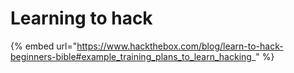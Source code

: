 # Learning to hack

{% embed url="https://www.hackthebox.com/blog/learn-to-hack-beginners-bible#example_training_plans_to_learn_hacking_" %}
